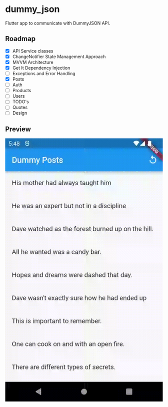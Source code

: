 # dummy_json

Flutter app to communicate with DummyJSON API.
## Roadmap
- [x] API Service classes
- [x] ChangeNotifier State Management Approach
- [x] MVVM Architecture
- [x] Get It Dependency Injection
- [ ] Exceptions and Error Handling
- [x] Posts
- [ ] Auth
- [ ] Products
- [ ] Users
- [ ] TODO's
- [ ] Quotes
- [ ] Design

## Preview
![image](screeshots/demo.gif)